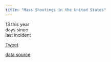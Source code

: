 ```yaml
---
title: "Mass Shootings in the United States"
---
```


<script type="text/JavaScript">
	var lastDate = "2019-01-19";
	var curDate = new Date();
	var difference = Math.floor(( curDate - Date.parse( lastDate )) / 86400000);
</script>

<div class="metrics">
<div class="metric">
	<span class="number">13</span>
	<span class="label">this year</span>
</div>
<div class="metric">
	<span class="number"></span>
	<span class="label">days since<br />
	last incident</span>
</div>
</div>

<a class="twitter-share-button"
	href="https://twitter.com/share"
	data-text="There have been 13 mass shootings in the U.S. this year! "
	data-hashtags="MarchForOurLives"
	data-url="https://massshootings.us"
	data-via="FelicianoTech"
	data-related="AMarch4OurLives">
Tweet</a>

[data source](http://www.gunviolencearchive.org/reports/mass-shooting)

<script type="text/JavaScript">
	$( "div.metric span.number" ).eq(1).html( difference );
</script>

